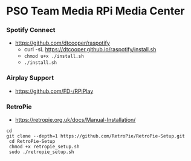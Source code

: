 # PSO Team Media RPi Media Center


### Spotify Connect
- https://github.com/dtcooper/raspotify
  - curl -sL https://dtcooper.github.io/raspotify/install.sh
  - `chmod u+x ./install.sh`
  - `./install.sh`

### Airplay Support
- https://github.com/FD-/RPiPlay

### RetroPie
 - https://retropie.org.uk/docs/Manual-Installation/
 ```
 cd
 git clone --depth=1 https://github.com/RetroPie/RetroPie-Setup.git
  cd RetroPie-Setup
  chmod +x retropie_setup.sh
  sudo ./retropie_setup.sh
  ```
